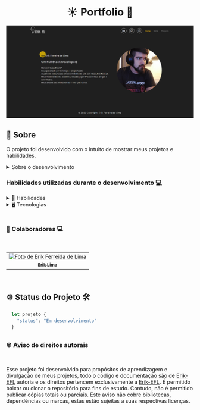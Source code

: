 <h1 align="center"> ☀️ Portfolio 🔎</h1>

<div align="center">

![Preview](perfilimage.png)

</div>

## 📓 Sobre

O projeto foi desenvolvido com o intuito de mostrar meus projetos e habilidades.

<details>
  <summary>Sobre o desenvolvimento</summary>
  <br />

  Para o desenvolvimento do projeto, utilizei o framework ReactJS, com o objetivo de praticar e aprender mais sobre a biblioteca. O projeto foi desenvolvido com o intuito de mostrar meus projetos e habilidades, além de ser um portfólio pessoal.
  Além do outras bibliotecas, como o React Router Dom, para a navegação entre as páginas, e o React Icons, para a utilização de ícones, styled-components, para a estilização dos componentes entre outras bibliotecas.

  <br />
</details>
 

  ### Habilidades utilizadas durante o desenvolvimento 💻

<details>
  <summary> 🦾 Habilidades</summary>
  <br />

  * Desenvolvimento de aplicações React
  * Desenvolvimento de portfólio
  * Desenvolvimento de aplicações responsivas
  * Desenvolvimento de aplicações com React Hooks
  * Desenvolvimento de aplicações com React Router
  * Metodologia ágil(Kanban)

  <br />
</details>

<details>
  <summary> 🖥️ Tecnologias</summary>
  <br />

  * React.js
    * Components Funcional
    * Hooks
    * React Router
  * HTML5
  * CSS3
  * JavaScript
  * Material-ui
  * Styled-components
  * Git
  * GitHub-pages
  * Vercel

  <br />
</details>

  <br />

### 🤝 Colaboradores 💻

<br />
<table>
  <tr>
      <td align="center">
      <a href="https://github.com/erik-efl">
        <img src="https://avatars.githubusercontent.com/u/56979306?s=400&u=526ff856d28fc3ce1926f51be6aa1f947156b8bb&v=4" width="100px;" alt="Foto de Erik Ferreida de Lima"/><br>
        <sub>
          <b>Erik Lima</b>
        </sub>
      </a>
    </td>
  </tr>
</table>

<br />

##

## ⚙️ Status do Projeto 🛠️

  ```js
    let projeto {
      "status": "Em desenvolvimento"
    }
  ```
##

### ©️ Aviso de direitos autorais

</br>

Esse projeto foi desenvolvido para propósitos de aprendizagem e divulgação de meus projetos, todo o código e documentação são de [Erik-EFL](https://github.com/Erik-EFL) autoria e os direitos pertencem exclusivamente a [Erik-EFL](https://github.com/Erik-EFL). É permitido baixar ou clonar o repositório para fins de estudo. Contudo, não é permitido publicar cópias totais ou parciais. Este aviso não cobre bibliotecas, dependências ou marcas, estas estão sujeitas a suas respectivas licenças.
